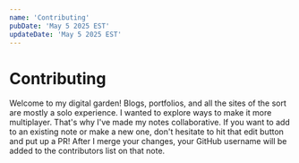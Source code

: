 ```yaml
---
name: 'Contributing'
pubDate: 'May 5 2025 EST'
updateDate: 'May 5 2025 EST'
---
```


# Contributing

Welcome to my digital garden! Blogs, portfolios, and all the sites of the sort are mostly a solo experience. I wanted to explore ways to make it more multiplayer. That's why I've made my notes collaborative. If you want to add to an existing note or make a new one, don't hesitate to hit that edit button and put up a PR! After I merge your changes, your GitHub username will be added to the contributors list on that note.
